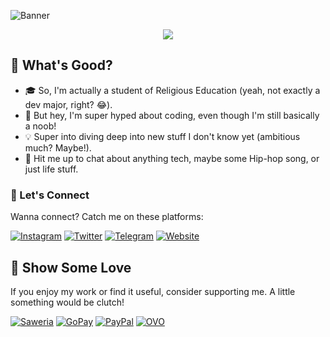 ![Banner](https://capsule-render.vercel.app/api?type=blur&height=300&color=gradient&text=Yo!%20I'm%20Stan&desc=yeah%20stan,%20inspired%20by%20eminem%20song&fontAlign=50&fontSize=90&descSize=20&descAlignY=53&descAlign=59&fontAlignY=40)

<p align="center">
  <img src="https://readme-typing-svg.herokuapp.com?font=Fira+Code&size=24&duration=3000&pause=1000&color=FFFFFF&center=true&vCenter=true&width=435&lines=Welcome+to+my+GitHub+space!;I+build+cool+things+with+code;Coding+with+chaos+and+style;Check+out+my+projects+below;Glad+you're+here!"/>
</p>

## 🚀 What's Good?

- 🎓 So, I'm actually a student of Religious Education (yeah, not exactly a dev major, right? 😂).
- 🌱 But hey, I'm super hyped about coding, even though I'm still basically a noob!
- 💡 Super into diving deep into new stuff I don't know yet (ambitious much? Maybe!).
- 💬 Hit me up to chat about anything tech, maybe some Hip-hop song, or just life stuff.

### 🔗 Let's Connect

Wanna connect? Catch me on these platforms:

[![Instagram](https://img.shields.io/badge/Instagram-E4405F?style=for-the-badge&logo=instagram&logoColor=white)](https://www.instagram.com/napiies_) [![Twitter](https://img.shields.io/badge/Twitter-1DA1F2?style=for-the-badge&logo=x&logoColor=white)](https://x.com/mpiiess)
[![Telegram](https://img.shields.io/badge/Telegram-26A5E4?style=for-the-badge&logo=telegram&logoColor=white)](https://t.me/fuckyoustan) [![Website](https://img.shields.io/badge/Website-FF5722?style=for-the-badge&logo=blogger&logoColor=white)](https://www.blogger.com/profile/02409751167646492790)

## 💖 Show Some Love

If you enjoy my work or find it useful, consider supporting me. A little something would be clutch!
  
[![Saweria](https://img.shields.io/badge/Saweria-FFDD00?style=for-the-badge&logo=kofi&logoColor=black)](https://saweria.co/088216733546) [![GoPay](https://img.shields.io/badge/GoPay-00A8E0?style=for-the-badge&logo=googlepay&logoColor=white)](https://raw.githubusercontent.com/fuckyoustan/fuckyoustan/refs/heads/main/Gopay.jpg) 
[![PayPal](https://img.shields.io/badge/PayPal-00457C?style=for-the-badge&logo=paypal&logoColor=white)](https://paypal.me/bogenk) [![OVO](https://img.shields.io/badge/OVO-4B0082?style=for-the-badge&logo=ovo&logoColor=white)](https://wa.me/6288216733546)
